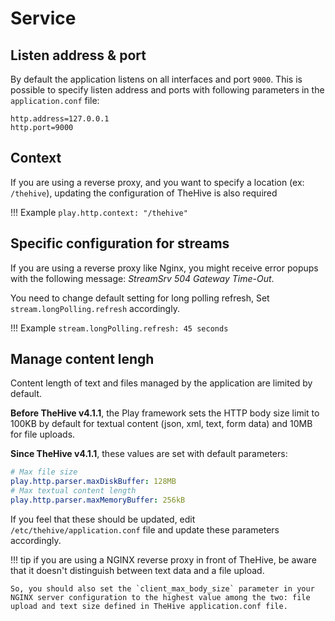 # Service

## Listen address & port

By default the application listens on all interfaces and port `9000`.  This is possible to specify listen address and ports with following parameters in the `application.conf` file: 

```
http.address=127.0.0.1
http.port=9000
```


## Context

If you are using a reverse proxy, and you want to specify a location (ex: `/thehive`), updating the configuration of TheHive is also required


!!! Example
    ```
    play.http.context: "/thehive"
    ```

## Specific configuration for streams

If you are using a reverse proxy like Nginx, you might receive error popups with the following message: _StreamSrv 504 Gateway Time-Out_. 

You need to change default setting for long polling refresh,  Set `stream.longPolling.refresh` accordingly.

!!! Example
    ```
    stream.longPolling.refresh: 45 seconds
    ```

## Manage content lengh

Content length of text and files managed by the application are limited by default. 

**Before TheHive v4.1.1**, the Play framework sets the HTTP body size limit to 100KB by default for textual content (json, xml, text, form data) and 10MB for file uploads.

**Since TheHive v4.1.1**, these values are set with default parameters: 

```yaml
# Max file size
play.http.parser.maxDiskBuffer: 128MB
# Max textual content length
play.http.parser.maxMemoryBuffer: 256kB
```

If you feel that these should be updated, edit `/etc/thehive/application.conf` file and update these parameters accordingly. 

!!! tip
    if you are using a NGINX reverse proxy in front of TheHive, be aware that it doesn't distinguish between text data and a file upload. 
    
    So, you should also set the `client_max_body_size` parameter in your NGINX server configuration to the highest value among the two: file upload and text size defined in TheHive application.conf file.


